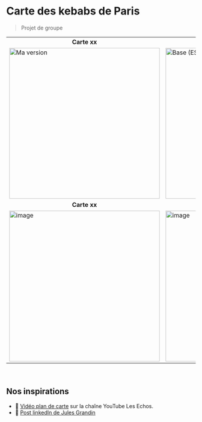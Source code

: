 # Carte des kebabs de Paris
> Projet de groupe


<table>
  <tr>
    <td align="center"><b>Carte xx</b></td>
    <td align="center"><b>Carte xx</b></td>
  </tr>
  <tr>
    <td><img src="https://media.licdn.com/dms/image/v2/D4E22AQG26EgZtxl_bw/feedshare-shrink_2048_1536/B4EZncgmQVGUAw-/0/1760341166209?e=1763596800&v=beta&t=xPU8nj5J2wIA0StEpnjS6KET9BgvcgmtFr2nuvjzvWs" alt="Ma version" width="400"></td>
    <td><img src="https://media.licdn.com/dms/image/v2/D4E22AQHrRrOtMXglNA/feedshare-shrink_2048_1536/B4EZncgmQYKgAw-/0/1760341166502?e=1763596800&v=beta&t=3OqDvZ5a3GRJM6M2terHzL3jSb_q6_k1Jg6PWzrFakI" alt="Base (ESRI)" width="400"></td>
  
  </tr>
  <tr>
    <td align="center"><b>Carte xx</b></td>
    <td align="center"><b>Carte xx</b></td>
  </tr>
   <tr>
       <td><img width="400" alt="image" src="https://github.com/user-attachments/assets/b548deb4-a96c-4d1f-9c8d-4ba7bcfe204c" /></td>
     <td><img width="400" alt="image" src="https://media.licdn.com/dms/image/v2/D4E22AQEZzqBzGOgQGw/feedshare-shrink_2048_1536/B4EZncgmPOKcA0-/0/1760341163142?e=1763596800&v=beta&t=Vvax6lSqn0H-2n1u_dIEoHUYV7yJdhY-ixNC_mUSITU" /></td>
  </tr>
  
</table><br/>





## Nos inspirations
- 🎥 [Vidéo plan de carte](https://www.youtube.com/watch?v=ZPmQJz-ZPwQ&t=3s) sur la chaîne YouTube Les Echos.
- 💼 [Post linkedIn de Jules Grandin](https://www.linkedin.com/posts/jules-grandin-60309552_vous-avez-des-kebabs-vous-avez-une-activity-7383406003326980096-sQGE?utm_source=share&utm_medium=member_desktop&rcm=ACoAADdWHr4B03PWLpwN3V3l9OqZgGQktKNls6E)
